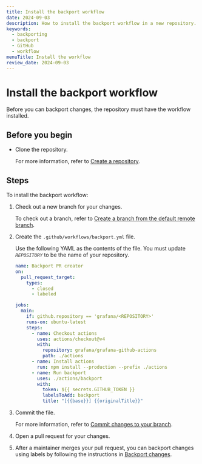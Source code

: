 ```yaml
---
title: Install the backport workflow
date: 2024-09-03
description: How to install the backport workflow in a new repository.
keywords:
  - backporting
  - backport
  - GitHub
  - workflow
menuTitle: Install the workflow
review_date: 2024-09-03
---
```


# Install the backport workflow

Before you can backport changes, the repository must have the workflow installed.

## Before you begin

- Clone the repository.

  For more information, refer to [Create a repository](/docs/writers-toolkit/write/tooling-and-workflows/#create-a-local-repository).

## Steps

To install the backport workflow:

1. Check out a new branch for your changes.

   To check out a branch, refer to [Create a branch from the default remote branch](/docs/writers-toolkit/write/tooling-and-workflows/#create-a-branch-from-the-default-remote-branch).

1. Create the `.github/workflows/backport.yml` file.

   Use the following YAML as the contents of the file.
   You must update _`REPOSITORY`_ to be the name of your repository.

   ```yaml
   name: Backport PR creator
   on:
     pull_request_target:
       types:
         - closed
         - labeled

   jobs:
     main:
       if: github.repository == 'grafana/<REPOSITORY>'
       runs-on: ubuntu-latest
       steps:
         - name: Checkout actions
           uses: actions/checkout@v4
           with:
             repository: grafana/grafana-github-actions
             path: ./actions
         - name: Install actions
           run: npm install --production --prefix ./actions
         - name: Run backport
           uses: ./actions/backport
           with:
             token: ${{ secrets.GITHUB_TOKEN }}
             labelsToAdd: backport
             title: "[{{base}}] {{originalTitle}}"
   ```

1. Commit the file.

   For more information, refer to [Commit changes to your branch](/docs/writers-toolkit/write/tooling-and-workflows/#commit-changes-to-your-branch).

1. Open a pull request for your changes.

1. After a maintainer merges your pull request, you can backport changes using labels by following the instructions in [Backport changes](/docs/writers-toolkit/review/backport-changes/).
